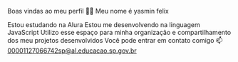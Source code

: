 Boas vindas ao meu perfil 💙💙
Meu nome é yasmin felix

Estou estudando na Alura
Estou me desenvolvendo na linguagem JavaScript
Utilizo esse espaço para minha organização e compartilhamento dos meu projetos desenvolvidos
Você pode entrar em contato comigo 📫
00001127066742sp@al.educacao.sp.gov.br


